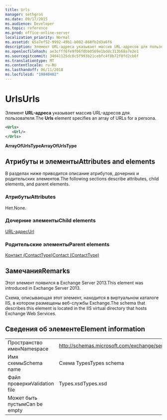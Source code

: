 ```yaml
---
title: Urls
manager: sethgros
ms.date: 09/17/2015
ms.audience: Developer
ms.topic: reference
ms.prod: office-online-server
localization_priority: Normal
ms.assetid: 65a7ef52-9992-49b1-b002-868fb2d3a6f6
description: Элемент URL-адреса указывает массив URL-адресов для пользователя.
ms.openlocfilehash: ae3cfff6fe9f06f0bb0569e1bddc313b68a7e2e1
ms.sourcegitcommit: 34041125dc8c5f993b21cebfc4f8b72f0fd2cb6f
ms.translationtype: MT
ms.contentlocale: ru-RU
ms.lasthandoff: 06/11/2018
ms.locfileid: "19840402"
---
```

# <a name="urls"></a><span data-ttu-id="4895a-103">Urls</span><span class="sxs-lookup"><span data-stu-id="4895a-103">Urls</span></span>

<span data-ttu-id="4895a-104">Элемент **URL-адреса** указывает массив URL-адресов для пользователя.</span><span class="sxs-lookup"><span data-stu-id="4895a-104">The **Urls** element specifies an array of URLs for a persona.</span></span> 
  
```XML
<Urls>
   <Url/>
</Urls>
```

 <span data-ttu-id="4895a-105">**ArrayOfUrlsType**</span><span class="sxs-lookup"><span data-stu-id="4895a-105">**ArrayOfUrlsType**</span></span>
## <a name="attributes-and-elements"></a><span data-ttu-id="4895a-106">Атрибуты и элементы</span><span class="sxs-lookup"><span data-stu-id="4895a-106">Attributes and elements</span></span>

<span data-ttu-id="4895a-107">В разделах ниже приводится описание атрибутов, дочерних и родительских элементов.</span><span class="sxs-lookup"><span data-stu-id="4895a-107">The following sections describe attributes, child elements, and parent elements.</span></span>
  
### <a name="attributes"></a><span data-ttu-id="4895a-108">Атрибуты</span><span class="sxs-lookup"><span data-stu-id="4895a-108">Attributes</span></span>

<span data-ttu-id="4895a-109">Нет.</span><span class="sxs-lookup"><span data-stu-id="4895a-109">None.</span></span>
  
### <a name="child-elements"></a><span data-ttu-id="4895a-110">Дочерние элементы</span><span class="sxs-lookup"><span data-stu-id="4895a-110">Child elements</span></span>

[<span data-ttu-id="4895a-111">URL-адрес</span><span class="sxs-lookup"><span data-stu-id="4895a-111">Url </span></span>](url-ex15websvcsotherref.md)
  
### <a name="parent-elements"></a><span data-ttu-id="4895a-112">Родительские элементы</span><span class="sxs-lookup"><span data-stu-id="4895a-112">Parent elements</span></span>

[<span data-ttu-id="4895a-113">Контакт (ContactType)</span><span class="sxs-lookup"><span data-stu-id="4895a-113">Contact (ContactType)</span></span>](contact-contacttype.md)
  
## <a name="remarks"></a><span data-ttu-id="4895a-114">Замечания</span><span class="sxs-lookup"><span data-stu-id="4895a-114">Remarks</span></span>

<span data-ttu-id="4895a-115">Этот элемент появился в Exchange Server 2013.</span><span class="sxs-lookup"><span data-stu-id="4895a-115">This element was introduced in Exchange Server 2013.</span></span>
  
<span data-ttu-id="4895a-116">Схема, описывающая этот элемент, находится в виртуальном каталоге IIS, в котором размещены веб-службы Exchange.</span><span class="sxs-lookup"><span data-stu-id="4895a-116">The schema that describes this element is located in the IIS virtual directory that hosts Exchange Web Services.</span></span>
  
## <a name="element-information"></a><span data-ttu-id="4895a-117">Сведения об элементе</span><span class="sxs-lookup"><span data-stu-id="4895a-117">Element information</span></span>

|||
|:-----|:-----|
|<span data-ttu-id="4895a-118">Пространство имен</span><span class="sxs-lookup"><span data-stu-id="4895a-118">Namespace</span></span>  <br/> |http://schemas.microsoft.com/exchange/services/2006/types  <br/> |
|<span data-ttu-id="4895a-119">Имя схемы</span><span class="sxs-lookup"><span data-stu-id="4895a-119">Schema name</span></span>  <br/> |<span data-ttu-id="4895a-120">Схема Types</span><span class="sxs-lookup"><span data-stu-id="4895a-120">Types schema</span></span>  <br/> |
|<span data-ttu-id="4895a-121">Файл проверки</span><span class="sxs-lookup"><span data-stu-id="4895a-121">Validation file</span></span>  <br/> |<span data-ttu-id="4895a-122">Types.xsd</span><span class="sxs-lookup"><span data-stu-id="4895a-122">Types.xsd</span></span>  <br/> |
|<span data-ttu-id="4895a-123">Может быть пустым</span><span class="sxs-lookup"><span data-stu-id="4895a-123">Can be empty</span></span>  <br/> ||
   

